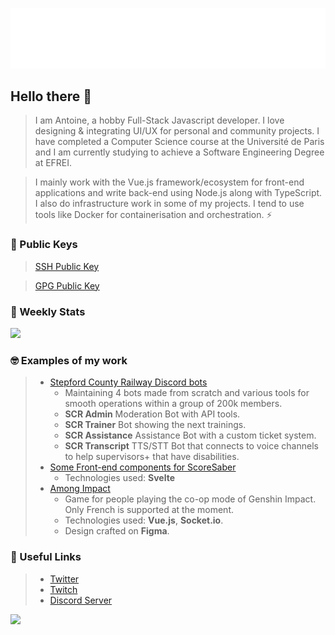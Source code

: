 ![Metrics](https://github.com/JiveOff/JiveOff/raw/main/github-metrics.svg)

## Hello there 👋

> I am Antoine, a hobby Full-Stack Javascript developer. I love designing & integrating UI/UX for personal and community projects. I have completed a Computer Science course at the Université de Paris and I am currently studying to achieve a Software Engineering Degree at EFREI.

> I mainly work with the Vue.js framework/ecosystem for front-end applications and write back-end using Node.js along with TypeScript. I also do infrastructure work in some of my projects. I tend to use tools like Docker for containerisation and orchestration. ⚡

### 🔑 Public Keys

> [SSH Public Key](https://jiveoff.fr/ssh.pub)

> [GPG Public Key](https://jiveoff.fr/pgp_keys.asc)

### 📅 Weekly Stats

<img src="https://github-readme-stats.vercel.app/api/wakatime?username=jiveoff&api_domain=waka.jiveoff.fr&bg_color=1A202C&title_color=2F855A&icon_color=2F855A&text_color=ffffff&custom_title=Wakapi%20Week%20Stats&layout=compact">

### 🤓 Examples of my work

> - [Stepford County Railway Discord bots](https://discord.gg/scr)
>   - Maintaining 4 bots made from scratch and various tools for smooth operations within a group of 200k members.
>   -   **SCR Admin** Moderation Bot with API tools.
>   -   **SCR Trainer** Bot showing the next trainings.
>   -   **SCR Assistance** Assistance Bot with a custom ticket system.
>   -   **SCR Transcript** TTS/STT Bot that connects to voice channels to help supervisors+ that have disabilities.
> - [Some Front-end components for ScoreSaber](https://scoresaber.com)
>   - Technologies used: **Svelte**
> - [Among Impact](https://among-impact.jiveoff.fr)
>   - Game for people playing the co-op mode of Genshin Impact. Only French is supported at the moment.
>   - Technologies used: **Vue.js**, **Socket.io**.
>   - Design crafted on **Figma**.

### 💬 Useful Links

> - [Twitter](https://twitter.com/JiveOff)
> - [Twitch](https://twitch.tv/jiveoff)
> - [Discord Server](https://discord.jiveoff.fr)

<img src="https://cr-ss-service.azurewebsites.net/api/ScreenShot?widget=summary&username=jiveoff" style="width: 450px">
